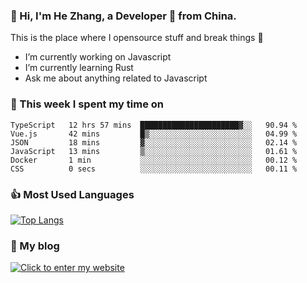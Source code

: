 ### 👋 Hi, I'm He Zhang, a Developer 🚀 from China.

This is the place where I opensource stuff and break things :rofl:

- I’m currently working on Javascript
- I’m currently learning Rust
- Ask me about anything related to Javascript

### 💪 This week I spent my time on 
<!--START_SECTION:waka-->

```text
TypeScript   12 hrs 57 mins  ██████████████████████▓░░   90.94 %
Vue.js       42 mins         █▒░░░░░░░░░░░░░░░░░░░░░░░   04.99 %
JSON         18 mins         ▓░░░░░░░░░░░░░░░░░░░░░░░░   02.14 %
JavaScript   13 mins         ▒░░░░░░░░░░░░░░░░░░░░░░░░   01.61 %
Docker       1 min           ░░░░░░░░░░░░░░░░░░░░░░░░░   00.12 %
CSS          0 secs          ░░░░░░░░░░░░░░░░░░░░░░░░░   00.11 %
```

<!--END_SECTION:waka-->

### 👍 Most Used Languages
[![Top Langs](https://github-readme-stats.vercel.app/api/top-langs/?username=zhanghecool&layout=compact)](https://zhanghe.cool)

### 🌈 My blog 
[![Click to enter my website](https://cdn.jsdelivr.net/gh/zhanghecool/assets/images/gif/zhanghecools.gif)](https://zhanghe.cool)
